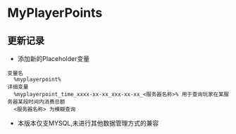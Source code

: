 # MyPlayerPoints

## 更新记录

- 添加新的Placeholder变量
~~~
变量名
  %myplayerpoint%
详细变量
  %myplayerpoint_time_xxxx-xx-xx_xxx-xx-xx_<服务器名称>% 用于查询玩家在某服务器某段时间内消费总额
  <服务器名称> 为模糊查询
~~~

- 本版本仅支MYSQL,未进行其他数据管理方式的兼容
  
